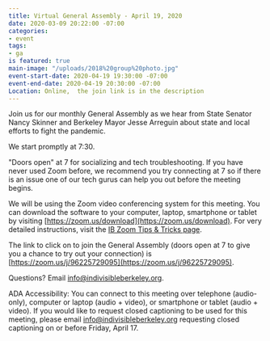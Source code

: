 ```yaml
---
title: Virtual General Assembly - April 19, 2020
date: 2020-03-09 20:22:00 -07:00
categories:
- event
tags:
- ga
is featured: true
main-image: "/uploads/2018%20group%20photo.jpg"
event-start-date: 2020-04-19 19:30:00 -07:00
event-end-date: 2020-04-19 20:30:00 -07:00
Location: Online,  the join link is in the description
---
```


Join us for our monthly General Assembly as we hear from State Senator Nancy Skinner and Berkeley Mayor Jesse Arreguin about state and local efforts to fight the pandemic.

We start promptly at 7:30.

"Doors open" at 7 for socializing and tech troubleshooting. If you have never used Zoom before, we recommend you try connecting at 7 so if there is an issue one of our tech gurus can help you out before the meeting begins.

We will be using the Zoom video conferencing system for this meeting. You can download the software to your computer, laptop, smartphone or tablet by visiting [https://zoom.us/download](https://zoom.us/download). For very detailed instructions, visit the [IB Zoom Tips & Tricks page](https://docs.google.com/document/d/1l0nC77XppLlZaSN_Sn9AeMpFMLEZG4ED9PfaOLoJuzE/edit).

The link to click on to join the General Assembly (doors open at 7 to give you a chance to try out your connection) is [https://zoom.us/j/96225729095](https://zoom.us/j/96225729095).

Questions? Email info@indivisibleberkeley.org.

ADA Accessibility: You can connect to this meeting over telephone (audio-only), computer or laptop (audio + video), or smartphone or tablet (audio + video). If you would like to request closed captioning to be used for this meeting, please email info@indivisibleberkeley.org requesting closed captioning on or before Friday, April 17.